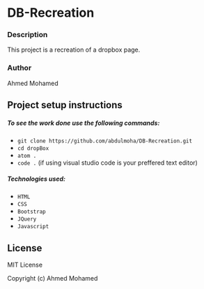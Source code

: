 # DB-Recreation
### Description
This project is a recreation of a dropbox page.

### Author
Ahmed Mohamed

## Project setup instructions
##### To see the work done use the following commands:

- `git clone https://github.com/abdulmoha/DB-Recreation.git`
- `cd dropBox`
- `atom .`
- `code .` (if using visual studio code is your preffered text editor)

##### Technologies used:
- `HTML`
- `CSS`
- `Bootstrap`
- `JQuery`
- `Javascript`


## License

MIT License

Copyright (c) Ahmed Mohamed
